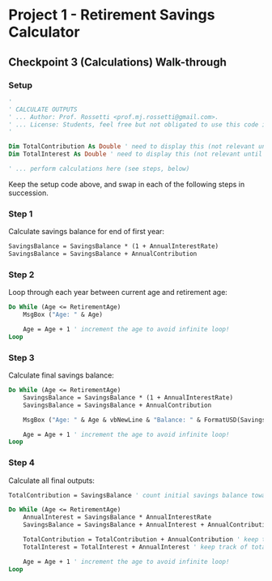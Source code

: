 # Project 1 - Retirement Savings Calculator

## Checkpoint 3 (Calculations) Walk-through

### Setup

```vb
'
' CALCULATE OUTPUTS
' ... Author: Prof. Rossetti <prof.mj.rossetti@gmail.com>.
' ... License: Students, feel free but not obligated to use this code in your project as long as you retain this attribution section. If you wrote something like this on your own, no need to attribute. If this code inspired you to write your own code, please still consider providing an attribution link to this file's GitHub URL.
'

Dim TotalContribution As Double ' need to display this (not relevant until Step 4)
Dim TotalInterest As Double ' need to display this (not relevant until Step 4)

' ... perform calculations here (see steps, below)
```

Keep the setup code above, and swap in each of the following steps in succession.

### Step 1

Calculate savings balance for end of first year:

```vb
SavingsBalance = SavingsBalance * (1 + AnnualInterestRate)
SavingsBalance = SavingsBalance + AnnualContribution
```

### Step 2

Loop through each year between current age and retirement age:

```vb
Do While (Age <= RetirementAge)
    MsgBox ("Age: " & Age)

    Age = Age + 1 ' increment the age to avoid infinite loop!
Loop
```

### Step 3

Calculate final savings balance:

```vb
Do While (Age <= RetirementAge)
    SavingsBalance = SavingsBalance * (1 + AnnualInterestRate)
    SavingsBalance = SavingsBalance + AnnualContribution

    MsgBox ("Age: " & Age & vbNewLine & "Balance: " & FormatUSD(SavingsBalance) & ".")

    Age = Age + 1 ' increment the age to avoid infinite loop!
Loop
```

### Step 4

Calculate all final outputs:

```vb
TotalContribution = SavingsBalance ' count initial savings balance toward total contribution

Do While (Age <= RetirementAge)
    AnnualInterest = SavingsBalance * AnnualInterestRate
    SavingsBalance = SavingsBalance + AnnualInterest + AnnualContribution

    TotalContribution = TotalContribution + AnnualContribution ' keep track of total contribution
    TotalInterest = TotalInterest + AnnualInterest ' keep track of total accrued interest

    Age = Age + 1 ' increment the age to avoid infinite loop!
Loop
```
